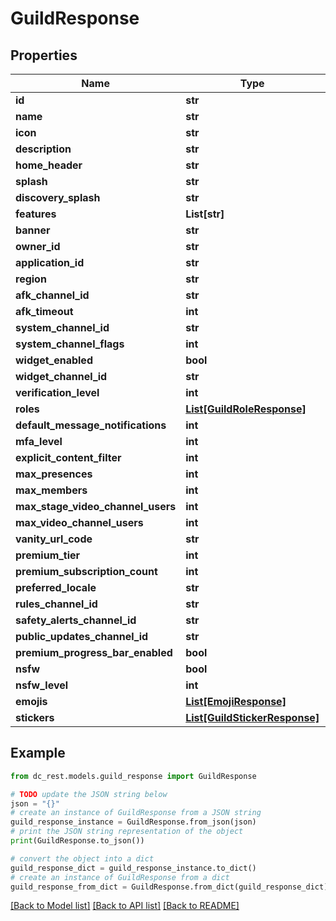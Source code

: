 # GuildResponse


## Properties

Name | Type | Description | Notes
------------ | ------------- | ------------- | -------------
**id** | **str** |  | 
**name** | **str** |  | 
**icon** | **str** |  | [optional] 
**description** | **str** |  | [optional] 
**home_header** | **str** |  | [optional] 
**splash** | **str** |  | [optional] 
**discovery_splash** | **str** |  | [optional] 
**features** | **List[str]** |  | 
**banner** | **str** |  | [optional] 
**owner_id** | **str** |  | 
**application_id** | **str** |  | [optional] 
**region** | **str** |  | 
**afk_channel_id** | **str** |  | [optional] 
**afk_timeout** | **int** |  | 
**system_channel_id** | **str** |  | [optional] 
**system_channel_flags** | **int** |  | 
**widget_enabled** | **bool** |  | 
**widget_channel_id** | **str** |  | [optional] 
**verification_level** | **int** |  | 
**roles** | [**List[GuildRoleResponse]**](GuildRoleResponse.md) |  | 
**default_message_notifications** | **int** |  | 
**mfa_level** | **int** |  | 
**explicit_content_filter** | **int** |  | 
**max_presences** | **int** |  | [optional] 
**max_members** | **int** |  | [optional] 
**max_stage_video_channel_users** | **int** |  | [optional] 
**max_video_channel_users** | **int** |  | [optional] 
**vanity_url_code** | **str** |  | [optional] 
**premium_tier** | **int** |  | 
**premium_subscription_count** | **int** |  | 
**preferred_locale** | **str** |  | 
**rules_channel_id** | **str** |  | [optional] 
**safety_alerts_channel_id** | **str** |  | [optional] 
**public_updates_channel_id** | **str** |  | [optional] 
**premium_progress_bar_enabled** | **bool** |  | 
**nsfw** | **bool** |  | 
**nsfw_level** | **int** |  | 
**emojis** | [**List[EmojiResponse]**](EmojiResponse.md) |  | 
**stickers** | [**List[GuildStickerResponse]**](GuildStickerResponse.md) |  | 

## Example

```python
from dc_rest.models.guild_response import GuildResponse

# TODO update the JSON string below
json = "{}"
# create an instance of GuildResponse from a JSON string
guild_response_instance = GuildResponse.from_json(json)
# print the JSON string representation of the object
print(GuildResponse.to_json())

# convert the object into a dict
guild_response_dict = guild_response_instance.to_dict()
# create an instance of GuildResponse from a dict
guild_response_from_dict = GuildResponse.from_dict(guild_response_dict)
```
[[Back to Model list]](../README.md#documentation-for-models) [[Back to API list]](../README.md#documentation-for-api-endpoints) [[Back to README]](../README.md)


